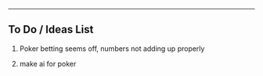 ------------------------------------------------------------------------
To Do / Ideas List
-----------------------------------------------------------------------

1. Poker betting seems off, numbers not adding up properly

2. make ai for poker
